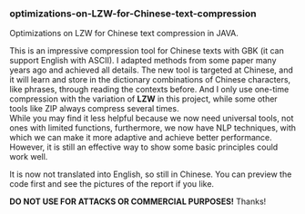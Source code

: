 <h3>optimizations-on-LZW-for-Chinese-text-compression</h3>

Optimizations on LZW for Chinese text compression in JAVA.

This is an impressive compression tool for Chinese texts with GBK (it can support English with ASCII). I adapted methods from some paper many years ago and achieved all details. The new tool is targeted at Chinese, and it will learn and store in the dictionary combinations of Chinese characters, like phrases, through reading the contexts before. And I only use one-time compression with the variation of **LZW** in this project, while some other tools like ZIP always compress several times.</br>
While you may find it less helpful because we now need universal tools, not ones with limited functions, furthermore, we now have NLP techniques, with which we can make it more adaptive and achieve better performance. However, it is still an effective way to show some basic principles could work well.

 

It is now not translated into English, so still in Chinese.
You can preview the code first and see the pictures of the report if you like.



**DO NOT USE FOR ATTACKS OR COMMERCIAL PURPOSES!**
Thanks!

